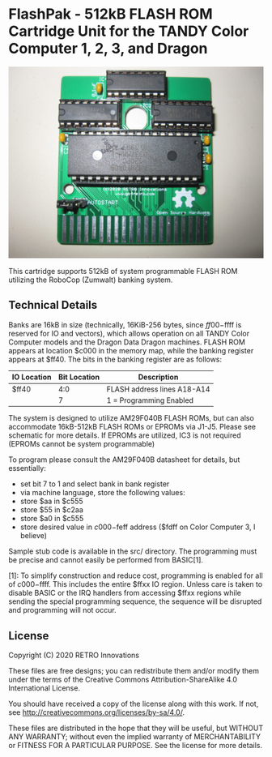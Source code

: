 # FlashPak - 512kB FLASH ROM Cartridge Unit for the TANDY Color Computer 1, 2, 3, and Dragon

![](media/IMG_0136.JPG)

This cartridge supports 512kB of system programmable FLASH ROM utilizing the RoboCop (Zumwalt) banking system.

## Technical Details
Banks are 16kB in size (technically, 16KiB-256 bytes, since $ff00-$ffff is reserved for IO and vectors), which allows operation on all TANDY Color Computer models and the Dragon Data Dragon machines.  FLASH ROM appears at location $c000 in the memory map, while the banking register appears at $ff40.  The bits in the banking register are as follows:

| IO Location | Bit Location | Description                 |
| ----------- | ------------ | --------------------------- |
| $ff40       | 4:0          | FLASH address lines A18-A14 |
|             | 7            | 1 = Programming Enabled     |

The system is designed to utilize AM29F040B FLASH ROMs, but can also accommodate 16kB-512kB FLASH ROMs or EPROMs via J1-J5.  Please see schematic for more details.  If EPROMs are utilized, IC3 is not required (EPROMs cannot be system programmable)

To program please consult the AM29F040B datasheet for details, but essentially:

* set bit 7 to 1 and select bank in bank register
* via machine language, store the following values:
* store $aa in $c555
* store $55 in $c2aa
* store $a0 in $c555
* store desired value in $c000-$feff address ($fdff on Color Computer 3, I believe)

Sample stub code is available in the src/ directory.  The programming must be precise and cannot easily be performed from BASIC[1].

[1]: To simplify construction and reduce cost, programming is enabled for all of $c000-$ffff.  This includes the entire $ffxx IO region.  Unless care is taken to disable BASIC or the IRQ handlers from accessing $ffxx regions while sending the special programming sequence, the sequence will be disrupted and programming will not occur.

## License
Copyright (C) 2020  RETRO Innovations

These files are free designs; you can redistribute them and/or modify
them under the terms of the Creative Commons Attribution-ShareAlike 
4.0 International License.

You should have received a copy of the license along with this
work. If not, see <http://creativecommons.org/licenses/by-sa/4.0/>.

These files are distributed in the hope that they will be useful,
but WITHOUT ANY WARRANTY; without even the implied warranty of
MERCHANTABILITY or FITNESS FOR A PARTICULAR PURPOSE.  See the
license for more details.